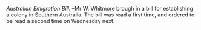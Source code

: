 *Australian Emigration Bill.* –Mr W. Whitmore brough in a bill for establishing a colony in Southern Australia. The bill was read a first time, and ordered to be read a second time on Wednesday next.